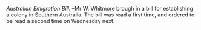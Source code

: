 *Australian Emigration Bill.* –Mr W. Whitmore brough in a bill for establishing a colony in Southern Australia. The bill was read a first time, and ordered to be read a second time on Wednesday next.